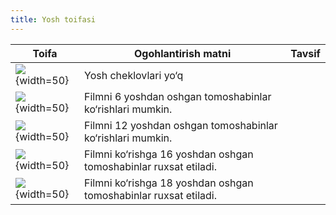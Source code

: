 ```yaml
---
title: Yosh toifasi
---
```


| Toifa                             | Ogohlantirish matni                                              | Tavsif |
| --------------------------------- | ---------------------------------------------------------------- | ------ |
| ![](/images/age/0.png){width=50}  | Yosh cheklovlari yo‘q                                            |        |
| ![](/images/age/6.png){width=50}  | Filmni 6 yoshdan oshgan tomoshabinlar ko‘rishlari mumkin.        |        |
| ![](/images/age/12.png){width=50} | Filmni 12 yoshdan oshgan tomoshabinlar ko‘rishlari mumkin.       |        |
| ![](/images/age/16.png){width=50} | Filmni ko‘rishga 16 yoshdan oshgan tomoshabinlar ruxsat etiladi. |        |
| ![](/images/age/18.png){width=50} | Filmni ko‘rishga 18 yoshdan oshgan tomoshabinlar ruxsat etiladi. |        |
